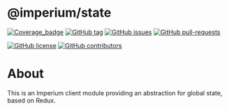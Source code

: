 # @imperium/state

[![Coverage_badge](../../docs/assets/coverage/state/coverage.svg)](assets/coverage/state/index.html)
[![GitHub tag](https://img.shields.io/github/tag/darkadept/imperium.svg)](https://github.com/darkadept/imperium/tags/)
[![GitHub issues](https://img.shields.io/github/issues/darkadept/imperium.svg)](https://github.com/darkadept/imperium/issues/)
[![GitHub pull-requests](https://img.shields.io/github/issues-pr/darkadept/imperium.svg)](https://GitHub.com/darkadept/imperium/pull/)

[![GitHub license](https://img.shields.io/github/license/darkadept/imperium.svg)](https://github.com/darkadept/imperium/blob/master/LICENSE)
[![GitHub contributors](https://img.shields.io/github/contributors/darkadept/imperium.svg)](https://github.com/darkadept/imperium/graphs/contributors/)

# About
This is an Imperium client module providing an abstraction for global state, based on Redux.
